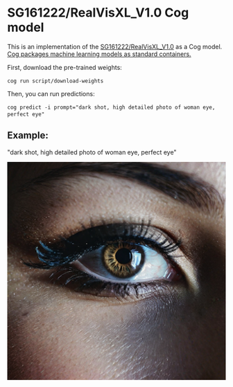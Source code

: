 # SG161222/RealVisXL_V1.0 Cog model

This is an implementation of the [SG161222/RealVisXL_V1.0](https://huggingface.co/SG161222/RealVisXL_V1.0) as a Cog model. [Cog packages machine learning models as standard containers.](https://github.com/replicate/cog)

First, download the pre-trained weights:

    cog run script/download-weights

Then, you can run predictions:

    cog predict -i prompt="dark shot, high detailed photo of woman eye, perfect eye"

## Example:

"dark shot, high detailed photo of woman eye, perfect eye"

![alt text](output.png)

